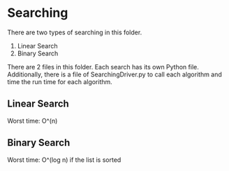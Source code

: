 # Searching

There are two types of searching in this folder.
1. Linear Search
2. Binary Search

There are 2 files in this folder. Each search has its own Python file. Additionally, there is a file of SearchingDriver.py to call each algorithm and time the run time for each algorithm.

## Linear Search
Worst time: O^(n)

## Binary Search
Worst time: O^(log n) if the list is sorted
